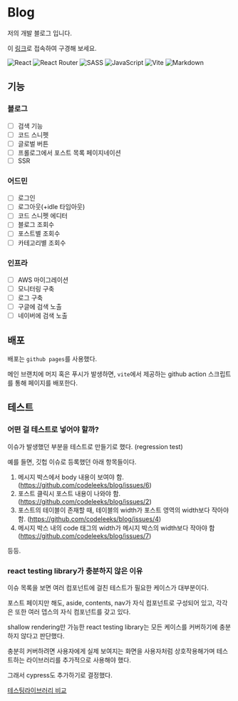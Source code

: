 # Blog

저의 개발 블로그 입니다.

이 [링크](https://codeleeks.github.io/blog/)로 접속하여 구경해 보세요.

![React](https://img.shields.io/badge/react-%2320232a.svg?style=for-the-badge&logo=react&logoColor=%2361DAFB) ![React Router](https://img.shields.io/badge/React_Router-CA4245?style=for-the-badge&logo=react-router&logoColor=white) ![SASS](https://img.shields.io/badge/SASS-hotpink.svg?style=for-the-badge&logo=SASS&logoColor=white) ![JavaScript](https://img.shields.io/badge/javascript-%23323330.svg?style=for-the-badge&logo=javascript&logoColor=%23F7DF1E) ![Vite](https://img.shields.io/badge/vite-%23646CFF.svg?style=for-the-badge&logo=vite&logoColor=white) ![Markdown](https://img.shields.io/badge/markdown-%23000000.svg?style=for-the-badge&logo=markdown&logoColor=white)

## 기능

### 블로그

- [ ] 검색 기능
- [ ] 코드 스니펫
- [ ] 글로벌 버튼
- [ ] 프롤로그에서 포스트 목록 페이지네이션
- [ ] SSR

### 어드민

- [ ] 로그인
- [ ] 로그아웃(+idle 타임아웃)
- [ ] 코드 스니펫 에디터
- [ ] 블로그 조회수
- [ ] 포스트별 조회수
- [ ] 카테고리별 조회수

### 인프라

- [ ] AWS 마이그레이션
- [ ] 모니터링 구축
- [ ] 로그 구축
- [ ] 구글에 검색 노출
- [ ] 네이버에 검색 노출

## 배포

배포는 `github pages`를 사용했다.

메인 브랜치에 머지 혹은 푸시가 발생하면, `vite`에서 제공하는 github action 스크립트를 통해 페이지를 배포한다.

## 테스트

### 어떤 걸 테스트로 넣어야 할까?

이슈가 발생했던 부분을 테스트로 만들기로 했다. (regression test)

예를 들면, 깃헙 이슈로 등록했던 아래 항목들이다.

1. 메시지 박스에서 body 내용이 보여야 함. (https://github.com/codeleeks/blog/issues/6)
2. 포스트 클릭시 포스트 내용이 나와야 함. (https://github.com/codeleeks/blog/issues/2)
3. 포스트의 테이블이 존재할 때, 테이블의 width가 포스트 영역의 width보다 작아야 함. (https://github.com/codeleeks/blog/issues/4)
4. 메시지 박스 내의 code 태그의 width가 메시지 박스의 width보다 작아야 함 (https://github.com/codeleeks/blog/issues/7)

등등.

### react testing library가 충분하지 않은 이유

이슈 목록을 보면 여러 컴포넌트에 걸친 테스트가 필요한 케이스가 대부분이다.

포스트 페이지만 해도, aside, contents, nav가 자식 컴포넌트로 구성되어 있고, 각각은 또한 여러 뎁스의 자식 컴포넌트를 갖고 있다.

shallow rendering만 가능한 react testing library는 모든 케이스를 커버하기에 충분하지 않다고 판단했다.

충분히 커버하려면 사용자에게 실제 보여지는 화면을 사용자처럼 상호작용해가며 테스트하는 라이브러리를 추가적으로 사용해야 했다.

그래서 cypress도 추가하기로 결정했다.

[테스팅라이브러리 비교](https://haragoo30.medium.com/%ED%85%8C%EC%8A%A4%ED%8A%B8-%EB%9D%BC%EC%9D%B4%EB%B8%8C%EB%9F%AC%EB%A6%AC-%ED%94%84%EB%A0%88%EC%9E%84%EC%9B%8C%ED%81%AC-%EC%A1%B0%EC%82%AC-9ae863c6e1b)
